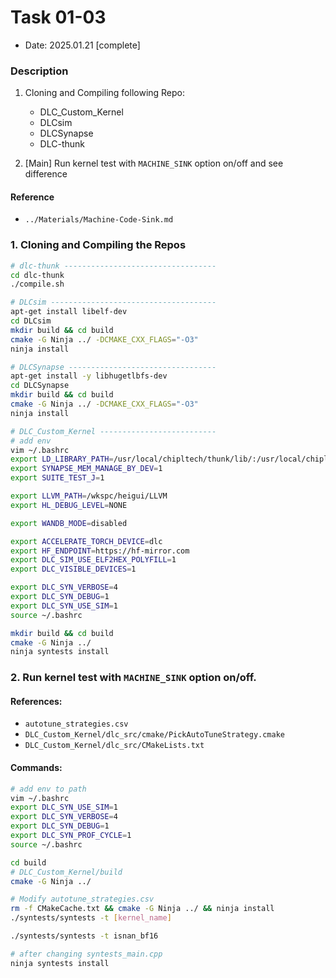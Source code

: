 # Task 01-03
- Date: 2025.01.21 [complete]

### Description
1. Cloning and Compiling following Repo:
    - DLC_Custom_Kernel
    - DLCsim
    - DLCSynapse
    - DLC-thunk

2. [Main] Run kernel test with `MACHINE_SINK` option on/off and see difference

#### Reference
- `../Materials/Machine-Code-Sink.md`

### 1. Cloning and Compiling the Repos
```sh
# dlc-thunk ----------------------------------
cd dlc-thunk
./compile.sh

# DLCsim -------------------------------------
apt-get install libelf-dev
cd DLCsim
mkdir build && cd build
cmake -G Ninja ../ -DCMAKE_CXX_FLAGS="-O3"
ninja install

# DLCSynapse ---------------------------------
apt-get install -y libhugetlbfs-dev
cd DLCSynapse
mkdir build && cd build
cmake -G Ninja ../ -DCMAKE_CXX_FLAGS="-O3"
ninja install

# DLC_Custom_Kernel --------------------------
# add env
vim ~/.bashrc
export LD_LIBRARY_PATH=/usr/local/chipltech/thunk/lib/:/usr/local/chipltech/synapse/lib/:/usr/local/chipltech/simulator/lib/:/usr/local/chipltech/kernel/lib/
export SYNAPSE_MEM_MANAGE_BY_DEV=1
export SUITE_TEST_J=1

export LLVM_PATH=/wkspc/heigui/LLVM
export HL_DEBUG_LEVEL=NONE

export WANDB_MODE=disabled

export ACCELERATE_TORCH_DEVICE=dlc
export HF_ENDPOINT=https://hf-mirror.com
export DLC_SIM_USE_ELF2HEX_POLYFILL=1
export DLC_VISIBLE_DEVICES=1

export DLC_SYN_VERBOSE=4
export DLC_SYN_DEBUG=1
export DLC_SYN_USE_SIM=1
source ~/.bashrc

mkdir build && cd build
cmake -G Ninja ../
ninja syntests install
```

### 2. Run kernel test with `MACHINE_SINK` option on/off.
#### References:
- `autotune_strategies.csv`
- `DLC_Custom_Kernel/dlc_src/cmake/PickAutoTuneStrategy.cmake`
- `DLC_Custom_Kernel/dlc_src/CMakeLists.txt`
#### Commands:
```sh
# add env to path
vim ~/.bashrc
export DLC_SYN_USE_SIM=1
export DLC_SYN_VERBOSE=4
export DLC_SYN_DEBUG=1
export DLC_SYN_PROF_CYCLE=1
source ~/.bashrc

cd build
# DLC_Custom_Kernel/build
cmake -G Ninja ../

# Modify autotune_strategies.csv
rm -f CMakeCache.txt && cmake -G Ninja ../ && ninja install
./syntests/syntests -t [kernel_name]

./syntests/syntests -t isnan_bf16

# after changing syntests_main.cpp
ninja syntests install
```